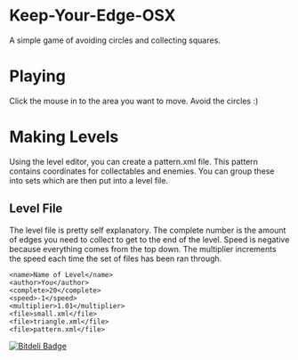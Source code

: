 Keep-Your-Edge-OSX
==================

A simple game of avoiding circles and collecting squares.

# Playing

Click the mouse in to the area you want to move. Avoid the circles :)

# Making Levels

Using the level editor, you can create a pattern.xml file. This pattern contains coordinates for collectables and enemies. You can group these into sets which are then put into a level file.

## Level File
The level file is pretty self explanatory.
The complete number is the amount of edges you need to collect to get to the end of the level. Speed is negative because everything comes from the top down. The multiplier increments the speed each time the set of files has been ran through.
```
<name>Name of Level</name>
<author>You</author>
<complete>20</complete>
<speed>-1</speed>
<multiplier>1.01</multiplier>
<file>small.xml</file>
<file>triangle.xml</file>
<file>pattern.xml</file>
```


[![Bitdeli Badge](https://d2weczhvl823v0.cloudfront.net/claytical/keep-your-edge-osx/trend.png)](https://bitdeli.com/free "Bitdeli Badge")

